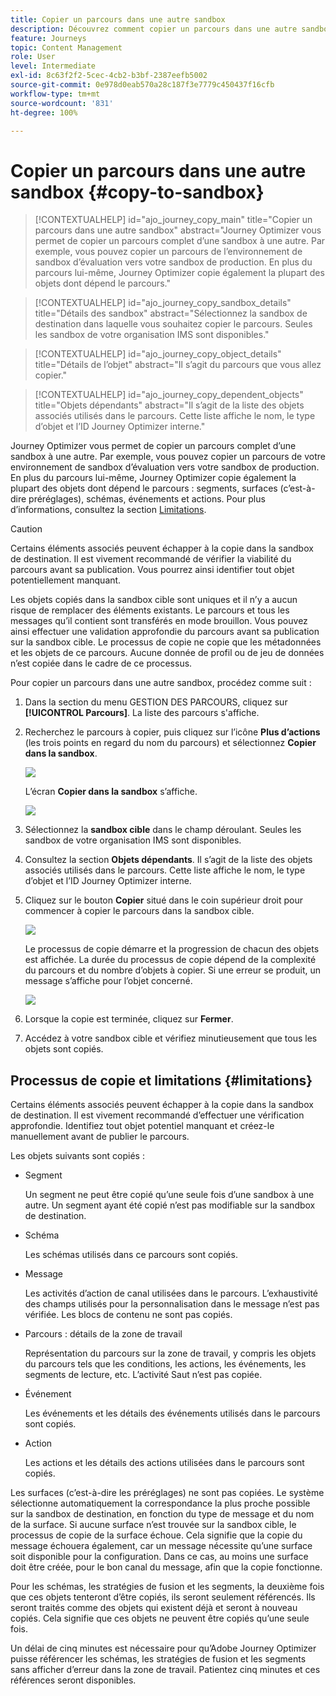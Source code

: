 ```yaml
---
title: Copier un parcours dans une autre sandbox
description: Découvrez comment copier un parcours dans une autre sandbox
feature: Journeys
topic: Content Management
role: User
level: Intermediate
exl-id: 8c63f2f2-5cec-4cb2-b3bf-2387eefb5002
source-git-commit: 0e978d0eab570a28c187f3e7779c450437f16cfb
workflow-type: tm+mt
source-wordcount: '831'
ht-degree: 100%

---
```


# Copier un parcours dans une autre sandbox {#copy-to-sandbox}

>[!CONTEXTUALHELP]
>id="ajo_journey_copy_main"
>title="Copier un parcours dans une autre sandbox"
>abstract="Journey Optimizer vous permet de copier un parcours complet d’une sandbox à une autre. Par exemple, vous pouvez copier un parcours de l’environnement de sandbox d’évaluation vers votre sandbox de production. En plus du parcours lui-même, Journey Optimizer copie également la plupart des objets dont dépend le parcours."

>[!CONTEXTUALHELP]
>id="ajo_journey_copy_sandbox_details"
>title="Détails des sandbox"
>abstract="Sélectionnez la sandbox de destination dans laquelle vous souhaitez copier le parcours. Seules les sandbox de votre organisation IMS sont disponibles."

>[!CONTEXTUALHELP]
>id="ajo_journey_copy_object_details"
>title="Détails de l’objet"
>abstract="Il s’agit du parcours que vous allez copier."

>[!CONTEXTUALHELP]
>id="ajo_journey_copy_dependent_objects"
>title="Objets dépendants"
>abstract="Il s’agit de la liste des objets associés utilisés dans le parcours. Cette liste affiche le nom, le type d’objet et l’ID Journey Optimizer interne."

Journey Optimizer vous permet de copier un parcours complet d’une sandbox à une autre. Par exemple, vous pouvez copier un parcours de votre environnement de sandbox d’évaluation vers votre sandbox de production. En plus du parcours lui-même, Journey Optimizer copie également la plupart des objets dont dépend le parcours : segments, surfaces (c’est-à-dire préréglages), schémas, événements et actions. Pour plus d’informations, consultez la section [Limitations](../building-journeys/copy-to-sandbox.md#limitations).

>[!CAUTION]
>
>Certains éléments associés peuvent échapper à la copie dans la sandbox de destination. Il est vivement recommandé de vérifier la viabilité du parcours avant sa publication. Vous pourrez ainsi identifier tout objet potentiellement manquant.

Les objets copiés dans la sandbox cible sont uniques et il n’y a aucun risque de remplacer des éléments existants. Le parcours et tous les messages qu’il contient sont transférés en mode brouillon. Vous pouvez ainsi effectuer une validation approfondie du parcours avant sa publication sur la sandbox cible. Le processus de copie ne copie que les métadonnées et les objets de ce parcours. Aucune donnée de profil ou de jeu de données n’est copiée dans le cadre de ce processus.

Pour copier un parcours dans une autre sandbox, procédez comme suit :

1. Dans la section du menu GESTION DES PARCOURS, cliquez sur **[!UICONTROL Parcours]**. La liste des parcours s&#39;affiche.

2. Recherchez le parcours à copier, puis cliquez sur l’icône **Plus d’actions** (les trois points en regard du nom du parcours) et sélectionnez **Copier dans la sandbox**.

   ![](assets/copy-sandbox1.png)

   L’écran **Copier dans la sandbox** s’affiche.

   ![](assets/copy-sandbox2.png)

3. Sélectionnez la **sandbox cible** dans le champ déroulant. Seules les sandbox de votre organisation IMS sont disponibles.

4. Consultez la section **Objets dépendants**. Il s’agit de la liste des objets associés utilisés dans le parcours. Cette liste affiche le nom, le type d’objet et l’ID Journey Optimizer interne.

5. Cliquez sur le bouton **Copier** situé dans le coin supérieur droit pour commencer à copier le parcours dans la sandbox cible.

   ![](assets/copy-sandbox3.png)

   Le processus de copie démarre et la progression de chacun des objets est affichée. La durée du processus de copie dépend de la complexité du parcours et du nombre d’objets à copier. Si une erreur se produit, un message s’affiche pour l’objet concerné.

   ![](assets/copy-sandbox4.png)

6. Lorsque la copie est terminée, cliquez sur **Fermer**.

7. Accédez à votre sandbox cible et vérifiez minutieusement que tous les objets sont copiés.

## Processus de copie et limitations {#limitations}

Certains éléments associés peuvent échapper à la copie dans la sandbox de destination. Il est vivement recommandé d’effectuer une vérification approfondie. Identifiez tout objet potentiel manquant et créez-le manuellement avant de publier le parcours.

Les objets suivants sont copiés :

* Segment

   Un segment ne peut être copié qu’une seule fois d’une sandbox à une autre. Un segment ayant été copié n’est pas modifiable sur la sandbox de destination.

* Schéma

   Les schémas utilisés dans ce parcours sont copiés.

* Message

   Les activités d’action de canal utilisées dans le parcours. L’exhaustivité des champs utilisés pour la personnalisation dans le message n’est pas vérifiée. Les blocs de contenu ne sont pas copiés.

* Parcours : détails de la zone de travail

   Représentation du parcours sur la zone de travail, y compris les objets du parcours tels que les conditions, les actions, les événements, les segments de lecture, etc. L’activité Saut n’est pas copiée.

* Événement

   Les événements et les détails des événements utilisés dans le parcours sont copiés.

* Action

   Les actions et les détails des actions utilisées dans le parcours sont copiés.

Les surfaces (c’est-à-dire les préréglages) ne sont pas copiées. Le système sélectionne automatiquement la correspondance la plus proche possible sur la sandbox de destination, en fonction du type de message et du nom de la surface. Si aucune surface n’est trouvée sur la sandbox cible, le processus de copie de la surface échoue. Cela signifie que la copie du message échouera également, car un message nécessite qu’une surface soit disponible pour la configuration. Dans ce cas, au moins une surface doit être créée, pour le bon canal du message, afin que la copie fonctionne.

Pour les schémas, les stratégies de fusion et les segments, la deuxième fois que ces objets tenteront d’être copiés, ils seront seulement référencés. Ils seront traités comme des objets qui existent déjà et seront à nouveau copiés. Cela signifie que ces objets ne peuvent être copiés qu’une seule fois.

Un délai de cinq minutes est nécessaire pour qu’Adobe Journey Optimizer puisse référencer les schémas, les stratégies de fusion et les segments sans afficher d’erreur dans la zone de travail. Patientez cinq minutes et ces références seront disponibles.
